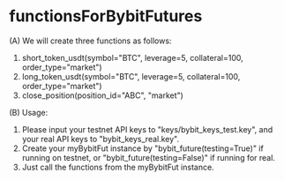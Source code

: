 # functionsForBybitFutures

(A) We will create three functions as follows:

1) short_token_usdt(symbol="BTC", leverage=5, collateral=100, order_type="market")
2) long_token_usdt(symbol="BTC", leverage=5, collateral=100, order_type="market")
3) close_position(position_id="ABC", "market")

(B) Usage:

1) Please input your testnet API keys to "keys/bybit_keys_test.key", and your real API keys to "bybit_keys_real.key".
2) Create your myBybitFut instance by "bybit_future(testing=True)" if running on testnet, or "bybit_future(testing=False)" if running for real.
3) Just call the functions from the myBybitFut instance.

